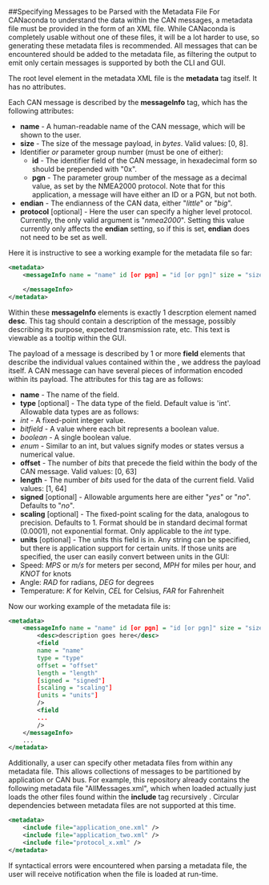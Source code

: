 ##Specifying Messages to be Parsed with the Metadata File
For CANaconda to understand the data within the CAN messages, a metadata file must be provided in the form of an XML file. While CANaconda is completely usable without one of these files, it will be a lot harder to use, so generating these metadata files is recommended. All messages that can be encountered should be added to the metadata file, as filtering the output to emit only certain messages is supported by both the CLI and GUI.

The root level element in the metadata XML file is the **metadata** tag itself. It has no attributes.

Each CAN message is described by the **messageInfo** tag, which has the following attributes:
 * **name** - A human-readable name of the CAN message, which will be shown to the user. 
 * **size** - The size of the message payload, in *bytes*. Valid values: [0, 8].
 * Identifier *or* parameter group number (must be one of either):
   * **id** - The identifier field of the CAN message, in hexadecimal form so should be prepended with "0x".
   * **pgn** - The parameter group number of the message as a decimal value, as set by the NMEA2000 protocol. Note that for this application, a message will have either an ID or a PGN, but not both.
 * **endian** - The endianness of the CAN data, either "*little*" or "*big*".
 * **protocol** [optional] - Here the user can specify a higher level protocol. Currently, the only valid argument is "*nmea2000*". Setting this value currently only affects the **endian** setting, so if this is set, **endian** does not need to be set as well.

Here it is instructive to see a working example for the metadata file so far:

```xml
<metadata>
    <messageInfo name = "name" id [or pgn] = "id [or pgn]" size = "size" [protocol = "protocol"]>

    </messageInfo>
</metadata>
```

Within these **messageInfo** elements is exactly 1 descrption element named **desc**. This tag should contain a description of the message, possibly describing its purpose, expected transmission rate, etc. This text is viewable as a tooltip within the GUI.

The payload of a message is described by 1 or more **field** elements that describe the individual values contained within the , we address the payload itself. A CAN message can have several pieces of information encoded within its payload. The attributes for this tag are as follows:
 * **name** - The name of the field.
 * **type** [optional] - The data type of the field. Default value is 'int'. Allowable data types are as follows:
  * *int* - A fixed-point integer value.
  * *bitfield* - A value where each bit represents a boolean value.
  * *boolean* - A single boolean value.
  * *enum* - Similar to an int, but values signify modes or states versus a numerical value.
 * **offset** - The number of *bits* that precede the field within the body of the CAN message. Valid values: [0, 63]
 * **length** - The number of *bits* used for the data of the current field. Valid values: [1, 64]
 * **signed** [optional] - Allowable arguments here are either "*yes*" or "*no*". Defaults to "*no*".
 * **scaling** [optional] - The fixed-point scaling for the data, analogous to precision. Defaults to 1. Format should be in standard decimal format (0.0001), not exponential format. Only applicable to the *int* type.
 * **units** [optional] - The units this field is in. Any string can be specified, but there is application support for certain units. If those units are specified, the user can easily convert between units in the GUI:
  * Speed: *MPS* or *m/s* for meters per second, *MPH* for miles per hour, and *KNOT* for knots
  * Angle: *RAD* for radians, *DEG* for degrees
  * Temperature: *K* for Kelvin, *CEL* for Celsius, *FAR* for Fahrenheit

Now our working example of the metadata file is:

```xml
<metadata>
    <messageInfo name = "name" id [or pgn] = "id [or pgn]" size = "size" [protocol = "protocol"]>
        <desc>description goes here</desc>
        <field
        name = "name"
        type = "type"
        offset = "offset"
        length = "length"
        [signed = "signed"]
        [scaling = "scaling"]
        [units = "units"]
        />
        <field 
        ...
        />
    </messageInfo>
    ...
</metadata>
```

Additionally, a user can specify other metadata files from within any metadata file. This allows collections of messages to be partitioned by application or CAN bus. For example, this repository already contains the following metadata file "AllMessages.xml", which when loaded actually just loads the other files found within the **include** tag recursively . Circular dependencies between metadata files are not supported at this time.


```xml
<metadata>
    <include file="application_one.xml" />
    <include file="application_two.xml" />
    <include file="protocol_x.xml" />
</metadata>
```


If syntactical errors were encountered when parsing a metadata file, the user will receive notification when the file is loaded at run-time.
